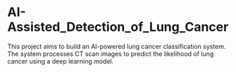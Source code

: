 # AI-Assisted_Detection_of_Lung_Cancer
This project aims to build an AI-powered lung cancer classification system. The system processes CT scan images to predict the likelihood of lung cancer using a deep learning model.
